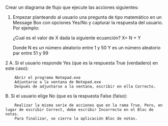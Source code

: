 
Crear un diagrama de flujo que ejecute las acciones siguientes:

1. Empezar planteando al usuario una pregunta de tipo matemático en un Message Box con opciones Yes/No y capturar la respuesta del usuario. Por ejemplo: 

	¿Cual es el valor de X dada la siguiente ecuanción? X= N + Y 

	Donde 
	N es un número aleatorio entre 1 y 50
	Y es un número aleatorio par entre 51 y 99

2 A. Si el usuario responde Yes (que es la respuesta True (verdadero) en este caso):

		Abrir el programa Notepad.exe
		Adjuntarse a la ventana de Notepad.exe
		Después de adjuntarse a la ventana, escribir en ella Correcto.

  B. Si el usuario elige No (que es la respuesta False (falso):

		Realizar la misma serie de acciones que en la rama True. Pero, en lugar de escribir Correct, debe escribir Incorrecto en el Bloc de notas.
		Para finalizar, se cierra la aplicación Bloc de notas.

